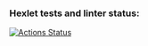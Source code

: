 ### Hexlet tests and linter status:
[![Actions Status](https://github.com/Thall96/python-project-49/workflows/hexlet-check/badge.svg)](https://github.com/Thall96/python-project-49/actions)